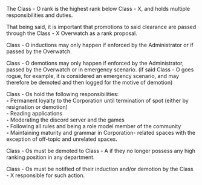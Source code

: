 The Class - O rank is the highest rank below Class - X, and holds multiple responsibilities and duties.  

That being said, it is important that promotions to said clearance are passed through the Class - X Overwatch as a rank proposal.  

Class - O inductions may only happen if enforced by the Administrator or if passed by the Overwatch.  

Class - O demotions may only happen if enforced by the Administrator, passed by the Overwatch or in emergency scenario. (if said Class - O goes rogue, for example, it is considered an emergency scenario, and may therefore be demoted and then logged for the motive of demotion)  

Class - Os hold the following responsibilities:  
 **-** Permanent loyalty to the Corporation until termination of spot (either by resignation or demotion)  
 **-** Reading applications  
 **-** Moderating the discord server and the games  
 **-** Following all rules and being a role model member of the community  
 **-** Maintaining maturity and grammar in Corporation- related spaces with the exception of off-topic and unrelated spaces.  

Class - Os must be demoted to Class - A if they no longer possess any high ranking position in any department.

Class - Os must be notified of their induction and/or demotion by the Class - X responsible for such action.
